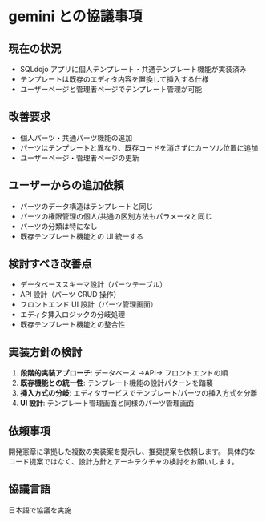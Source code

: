 # gemini との協議事項

## 現在の状況

- SQLdojo アプリに個人テンプレート・共通テンプレート機能が実装済み
- テンプレートは既存のエディタ内容を置換して挿入する仕様
- ユーザーページと管理者ページでテンプレート管理が可能

## 改善要求

- 個人パーツ・共通パーツ機能の追加
- パーツはテンプレートと異なり、既存コードを消さずにカーソル位置に追加
- ユーザーページ・管理者ページの更新

## ユーザーからの追加依頼

- パーツのデータ構造はテンプレートと同じ
- パーツの権限管理の個人/共通の区別方法もパラメータと同じ
- パーツの分類は特になし
- 既存テンプレート機能との UI 統一する

## 検討すべき改善点

- データベーススキーマ設計（パーツテーブル）
- API 設計（パーツ CRUD 操作）
- フロントエンド UI 設計（パーツ管理画面）
- エディタ挿入ロジックの分岐処理
- 既存テンプレート機能との整合性

## 実装方針の検討

1. **段階的実装アプローチ**: データベース →API→ フロントエンドの順
2. **既存機能との統一性**: テンプレート機能の設計パターンを踏襲
3. **挿入方式の分岐**: エディタサービスでテンプレート/パーツの挿入方式を分離
4. **UI 設計**: テンプレート管理画面と同様のパーツ管理画面

## 依頼事項

開発憲章に準拠した複数の実装案を提示し、推奨提案を依頼します。
具体的なコード提案ではなく、設計方針とアーキテクチャの検討をお願いします。

## 協議言語

日本語で協議を実施
